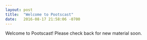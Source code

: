 ```yaml
---
layout: post
title:  "Welcome to Pootscast"
date:   2016-08-17 21:58:06 -0700
---
```


Welcome to Pootscast! Please check back for new material soon.
